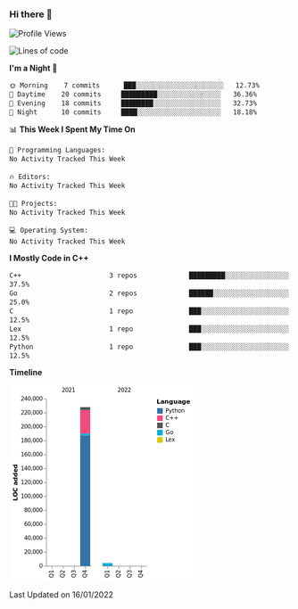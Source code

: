 ### Hi there 👋

<!--START_SECTION:waka-->
![Profile Views](http://img.shields.io/badge/Profile%20Views-0-blue)

![Lines of code](https://img.shields.io/badge/From%20Hello%20World%20I%27ve%20Written-232%20Thousand%20lines%20of%20code-blue)

**I'm a Night 🦉** 

```text
🌞 Morning    7 commits      ███░░░░░░░░░░░░░░░░░░░░░░   12.73% 
🌆 Daytime    20 commits     █████████░░░░░░░░░░░░░░░░   36.36% 
🌃 Evening    18 commits     ████████░░░░░░░░░░░░░░░░░   32.73% 
🌙 Night      10 commits     ████░░░░░░░░░░░░░░░░░░░░░   18.18%

```


📊 **This Week I Spent My Time On** 

```text
💬 Programming Languages: 
No Activity Tracked This Week

🔥 Editors: 
No Activity Tracked This Week

🐱‍💻 Projects: 
No Activity Tracked This Week

💻 Operating System: 
No Activity Tracked This Week

```

**I Mostly Code in C++** 

```text
C++                      3 repos             █████████░░░░░░░░░░░░░░░░   37.5% 
Go                       2 repos             ██████░░░░░░░░░░░░░░░░░░░   25.0% 
C                        1 repo              ███░░░░░░░░░░░░░░░░░░░░░░   12.5% 
Lex                      1 repo              ███░░░░░░░░░░░░░░░░░░░░░░   12.5% 
Python                   1 repo              ███░░░░░░░░░░░░░░░░░░░░░░   12.5%

```


**Timeline**

![Chart not found](https://raw.githubusercontent.com/h3n4l/h3n4l/main/charts/bar_graph.png) 


 Last Updated on 16/01/2022
<!--END_SECTION:waka-->

